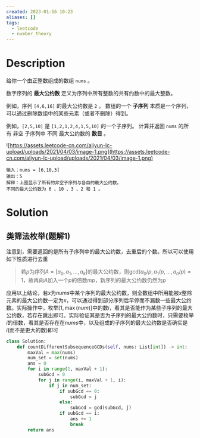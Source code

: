 ```yaml
---
created: 2023-01-16 10:23
aliases: []
tags:
  - leetcode 
  - number_theory
---
```


# Description

给你一个由正整数组成的数组 `nums` 。

数字序列的 **最大公约数** 定义为序列中所有整数的共有约数中的最大整数。

例如，序列 `[4,6,16]` 的最大公约数是 `2` 。
数组的一个 **子序列** 本质是一个序列，可以通过删除数组中的某些元素（或者不删除）得到。

例如，`[2,5,10]` 是 `[1,2,1,2,4,1,5,10]` 的一个子序列。
计算并返回 `nums` 的所有 非空 子序列中 不同 最大公约数的 **数目** 。

![https://assets.leetcode-cn.com/aliyun-lc-upload/uploads/2021/04/03/image-1.png](https://assets.leetcode-cn.com/aliyun-lc-upload/uploads/2021/04/03/image-1.png)

```
输入：nums = [6,10,3]
输出：5
解释：上图显示了所有的非空子序列与各自的最大公约数。
不同的最大公约数为 6 、10 、3 、2 和 1 。
```

# Solution

## 类筛法枚举(题解1)

注意到，需要返回的是所有子序列中的最大公约数，去重后的个数。所以可以使用如下性质进行去重

> 若$p$为序列$A=[a_0, a_1, \dots, a_k]$的最大公约数，则$\text{gcd}(a_0 / p, a_1 / p, \dots, a_n / p) = 1$，故再向$A$加入一个$p$的倍数$mp$，新序列的最大公约数仍然为$p$

应用以上结论，若$x$为$nums$中某个序列的最大公约数，则全数组中所用能被$x$整除元素的最大公约数一定为$x$，可以通过得到部分序列后早停而不漏数一些最大公约数。实际操作中，枚举$[1, \max(num)]$中的数$i$，看其是否能作为某些子序列的最大公约数，若存在跳出即可。实际验证其是否为子序列的最大公约数时，只需要枚举$i$的倍数，看其是否存在在$nums$中，以及组成的子序列的最大公约数是否确实是$i$(而不是更大的数)即可

```python
class Solution:
    def countDifferentSubsequenceGCDs(self, nums: List[int]) -> int:
        maxVal = max(nums)
        num_set = set(nums)
        ans = 0
        for i in range(1, maxVal + 1):
            subGcd = 0
            for j in range(i, maxVal + 1, i):
                if j in num_set:
                    if subGcd == 0:
                        subGcd = j
                    else:
                        subGcd = gcd(subGcd, j)
                    if subGcd == i:
                        ans += 1
                        break
        return ans
```
